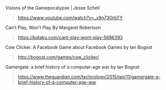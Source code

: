 Visions of the Gamepocalypse | Jesse Schell

> https://www.youtube.com/watch?v=_x9n73OrbTY

Can't Play, Won't Play By Margaret Robertson

> https://kotaku.com/cant-play-wont-play-5686393


Cow Clicker. A Facebook Game about Facebook Games by Ian Bogost


> http://bogost.com/games/cow_clicker/

Gamergate: a brief history of a computer-age war by Ian Bogost

> https://www.theguardian.com/technology/2015/jan/11/gamergate-a-brief-history-of-a-computer-age-war

